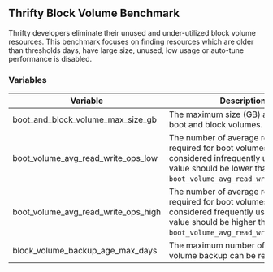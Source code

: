 ## Thrifty Block Volume Benchmark

Thrifty developers eliminate their unused and under-utilized block volume resources.
This benchmark focuses on finding resources which are older than thresholds days, have large size,
unused, low usage or auto-tune performance is disabled.

### Variables

| Variable | Description | Default |
| - | - | - |
| boot_and_block_volume_max_size_gb | The maximum size (GB) allowed for boot and block volumes. | 100 GB |
| boot_volume_avg_read_write_ops_low | The number of average read/write ops required for boot volumes to be considered infrequently used. This value should be lower than `boot_volume_avg_read_write_ops_high`. | 100 |
| boot_volume_avg_read_write_ops_high | The number of average read/write ops required for boot volumes to be considered frequently used. This value should be higher than `boot_volume_avg_read_write_ops_low`. | 500 |
| block_volume_backup_age_max_days | The maximum number of days a volume backup can be retained. | 90 days |
